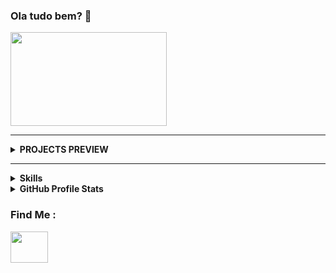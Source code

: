 
### Ola tudo bem? 👋

<img src="https://i.makeagif.com/media/10-22-2015/Da2Luu.gif" align="center" height="150" width="250">  


----
<div>
<b>
 <details>
   <summary align="left"><b>PROJECTS PREVIEW<br></b></summary><b>
<ul>
<li>
<div>

<a>
<img src="https://github.com/ViniciusOMattos/HTML-Web-Developer-Bootcamp/blob/main/instagram-landing-page/preview.gif?raw=true" align="center" height="150" width="250">  

<span>
<img src="https://github.com/ViniciusOMattos/HTML-Web-Developer-Bootcamp/blob/main/netflix-interface/img/preview03.png?raw=true" align="center" height="150" width="250"></span>  

<span><img src="https://github.com/ViniciusOMattos/HTML-Web-Developer-Bootcamp/blob/main/netflix-interface/img/preview04.png?raw=true" align="center" height="150" width="250"></span>

</a>
</div>
</li>
</b>
</div>




----

<div>
<b>
 <details>
   <summary align="left"><b>Skills<br></b></summary><b>
<ul>
<li>
<div>
    <img src="https://cdn.jsdelivr.net/gh/devicons/devicon/icons/javascript/javascript-original.svg" align="center" height="50" width="60">
    <img src="https://cdn.jsdelivr.net/gh/devicons/devicon/icons/html5/html5-original-wordmark.svg" align="center" height="50" width="60">
    <img src="https://cdn.jsdelivr.net/gh/devicons/devicon/icons/css3/css3-original-wordmark.svg" align="center" height="50" width="60">
    <img src="https://cdn.jsdelivr.net/gh/devicons/devicon/icons/bootstrap/bootstrap-plain-wordmark.svg" align="center" height="50" width="60">
    <img src="https://camo.githubusercontent.com/fbfcb9e3dc648adc93bef37c718db16c52f617ad055a26de6dc3c21865c3321d/68747470733a2f2f7777772e766563746f726c6f676f2e7a6f6e652f6c6f676f732f6769742d73636d2f6769742d73636d2d69636f6e2e737667" align="center" height="50" width="60">
</div>
</li>
</b>
</div>





<div>
<b>
 <details>
   <summary align="left"><b>GitHub Profile Stats <br></b></summary><b>
<ul>
<li>
<div>
    <img src="https://github-readme-stats.vercel.app/api?username=ViniciusOMattos&show_icons=true&theme=dark">
    <img src="https://github-readme-stats.vercel.app/api/top-langs/?username=ViniciusOMattos&layout=compact">
</div>
</li>
</b>
</div>

### Find Me :

<a href="https://www.linkedin.com/in/vinicius-mattos-47a1651a4/">
    <img src="https://cdn.jsdelivr.net/gh/devicons/devicon/icons/linkedin/linkedin-original.svg" align="center" height="50" width="60">
</a>

